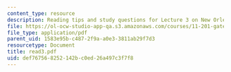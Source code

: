 ```yaml
---
content_type: resource
description: Reading tips and study questions for Lecture 3 on New Orleans recovery.
file: https://ol-ocw-studio-app-qa.s3.amazonaws.com/courses/11-201-gateway-planning-action-fall-2007/def767568252142bc0ed26a497c3f7f8_read3.pdf
file_type: application/pdf
parent_uid: 1583e95b-c487-2f9a-a0e3-3811ab29f7d3
resourcetype: Document
title: read3.pdf
uid: def76756-8252-142b-c0ed-26a497c3f7f8
---
```

